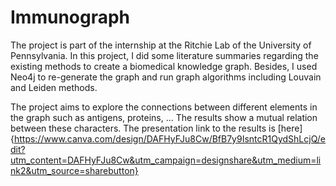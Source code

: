 # Immunograph

The project is part of the internship at the Ritchie Lab of the University of Pennsylvania. In this project, I did some literature summaries regarding the existing
methods to create a biomedical knowledge graph. Besides, I used Neo4j to re-generate the graph and run graph algorithms including Louvain and Leiden methods.

The project aims to explore the connections between different elements in the graph such as antigens, proteins, ... The results show a mutual relation between these characters. The presentation link to the results is [here]{https://www.canva.com/design/DAFHyFJu8Cw/BfB7y9IsntcR1QydShLcjQ/edit?utm_content=DAFHyFJu8Cw&utm_campaign=designshare&utm_medium=link2&utm_source=sharebutton}
